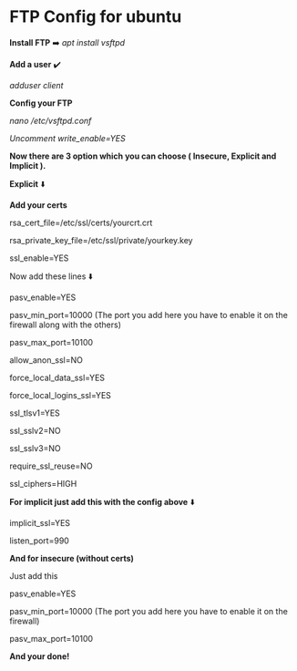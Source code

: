 # FTP Config for ubuntu

**Install FTP** ➡️ *apt install vsftpd*

**Add a user** ✔️

*adduser client*

**Config your FTP**

*nano /etc/vsftpd.conf*

*Uncomment write_enable=YES*


**Now there are 3 option which you can choose ( Insecure, Explicit and Implicit ).**

**Explicit** ⬇️

**Add your certs**

rsa_cert_file=/etc/ssl/certs/yourcrt.crt

rsa_private_key_file=/etc/ssl/private/yourkey.key

ssl_enable=YES

Now add these lines ⬇️

pasv_enable=YES

pasv_min_port=10000 (The port you add here you have to enable it on the firewall along with the others)

pasv_max_port=10100

allow_anon_ssl=NO

force_local_data_ssl=YES

force_local_logins_ssl=YES

ssl_tlsv1=YES

ssl_sslv2=NO

ssl_sslv3=NO

require_ssl_reuse=NO

ssl_ciphers=HIGH

**For implicit just add this with the config above** ⬇️

implicit_ssl=YES

listen_port=990

**And for insecure (without certs)**

Just add this 

pasv_enable=YES

pasv_min_port=10000 (The port you add here you have to enable it on the firewall)

pasv_max_port=10100

**And your done!**

